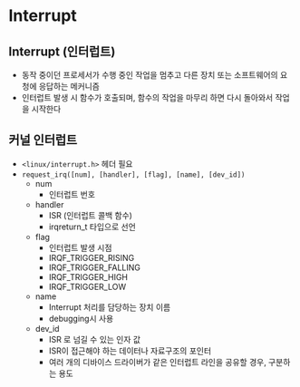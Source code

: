 # Interrupt

## Interrupt (인터럽트)

- 동작 중이던 프로세서가 수행 중인 작업을 멈추고 다른 장치 또는 소프트웨어의 요청에 응답하는 메커니즘
- 인터럽트 발생 시 함수가 호출되며, 함수의 작업을 마무리 하면 다시 돌아와서 작업을 시작한다

## 커널 인터럽트

- `<linux/interrupt.h>` 헤더 필요
- `request_irq([num], [handler], [flag], [name], [dev_id])`
  - num
    - 인터럽트 번호
  - handler
    - ISR (인터럽트 콜백 함수)
    - irqreturn_t 타입으로 선언
  - flag
    - 인터럽트 발생 시점
    - IRQF_TRIGGER_RISING
    - IRQF_TRIGGER_FALLING
    - IRQF_TRIGGER_HIGH
    - IRQF_TRIGGER_LOW
  - name
    - Interrupt 처리를 담당하는 장치 이름
    - debugging시 사용
  - dev_id
    - ISR 로 넘길 수 있는 인자 값
    - ISR이 접근해야 하는 데이터나 자료구조의 포인터
    - 여러 개의 디바이스 드라이버가 같은 인터럽트 라인을 공유할 경우, 구분하는 용도